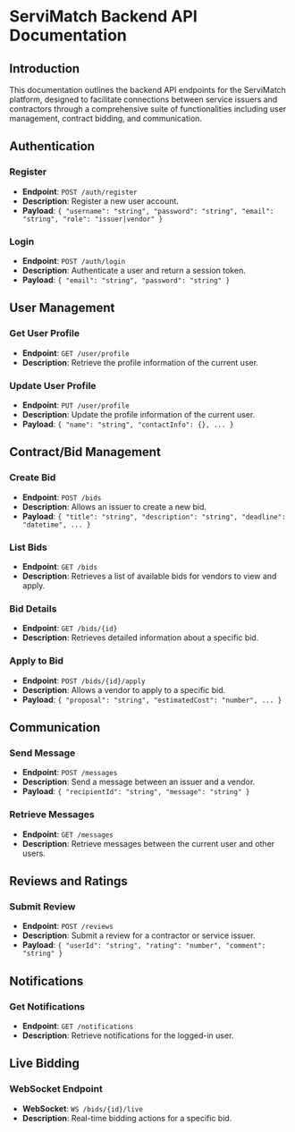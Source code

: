 # ServiMatch Backend API Documentation

## Introduction

This documentation outlines the backend API endpoints for the ServiMatch platform, designed to facilitate connections between service issuers and contractors through a comprehensive suite of functionalities including user management, contract bidding, and communication.

## Authentication

### Register

-   **Endpoint**: `POST /auth/register`
-   **Description**: Register a new user account.
-   **Payload**: `{ "username": "string", "password": "string", "email": "string", "role": "issuer|vendor" }`

### Login

-   **Endpoint**: `POST /auth/login`
-   **Description**: Authenticate a user and return a session token.
-   **Payload**: `{ "email": "string", "password": "string" }`

## User Management

### Get User Profile

-   **Endpoint**: `GET /user/profile`
-   **Description**: Retrieve the profile information of the current user.

### Update User Profile

-   **Endpoint**: `PUT /user/profile`
-   **Description**: Update the profile information of the current user.
-   **Payload**: `{ "name": "string", "contactInfo": {}, ... }`

## Contract/Bid Management

### Create Bid

-   **Endpoint**: `POST /bids`
-   **Description**: Allows an issuer to create a new bid.
-   **Payload**: `{ "title": "string", "description": "string", "deadline": "datetime", ... }`

### List Bids

-   **Endpoint**: `GET /bids`
-   **Description**: Retrieves a list of available bids for vendors to view and apply.

### Bid Details

-   **Endpoint**: `GET /bids/{id}`
-   **Description**: Retrieves detailed information about a specific bid.

### Apply to Bid

-   **Endpoint**: `POST /bids/{id}/apply`
-   **Description**: Allows a vendor to apply to a specific bid.
-   **Payload**: `{ "proposal": "string", "estimatedCost": "number", ... }`

## Communication

### Send Message

-   **Endpoint**: `POST /messages`
-   **Description**: Send a message between an issuer and a vendor.
-   **Payload**: `{ "recipientId": "string", "message": "string" }`

### Retrieve Messages

-   **Endpoint**: `GET /messages`
-   **Description**: Retrieve messages between the current user and other users.

## Reviews and Ratings

### Submit Review

-   **Endpoint**: `POST /reviews`
-   **Description**: Submit a review for a contractor or service issuer.
-   **Payload**: `{ "userId": "string", "rating": "number", "comment": "string" }`

## Notifications

### Get Notifications

-   **Endpoint**: `GET /notifications`
-   **Description**: Retrieve notifications for the logged-in user.

## Live Bidding

### WebSocket Endpoint

-   **WebSocket**: `WS /bids/{id}/live`
-   **Description**: Real-time bidding actions for a specific bid.
